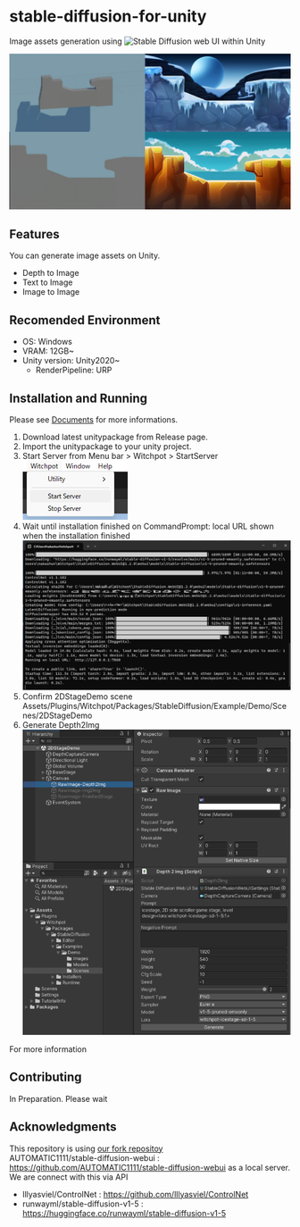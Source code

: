 # stable-diffusion-for-unity

Image assets generation using ![Stable Diffusion web UI](https://github.com/AUTOMATIC1111/stable-diffusion-webui) within Unity

![](Images/depth2imgsample.png)    

## Features
You can generate image assets on Unity.
- Depth to Image
- Text to Image
- Image to Image

## Recomended Environment
- OS: Windows
- VRAM: 12GB~
- Unity version: Unity2020~
    - RenderPipeline: URP

## Installation and Running
Please see [Documents](https://docs.witchpot.com/) for more informations.

1. Download latest unitypackage from Release page.    
2. Import the unitypackage to your unity project.
3. Start Server from Menu bar > Witchpot > StartServer     
![](Images/startserver.png)
4. Wait until installation finished on CommandPrompt: local URL shown when the installation finished    
![](Images/setup.png)
5. Confirm 2DStageDemo scene    
    Assets/Plugins/Witchpot/Packages/StableDiffusion/Example/Demo/Scenes/2DStageDemo
6. Generate Depth2Img     
![](Images/depth2img.png)

For more information

## Contributing
In Preparation. Please wait

## Acknowledgments
This repository is using [our fork repositoy](https://github.com/witchpot-studio/stable-diffusion-webui)     
AUTOMATIC1111/stable-diffusion-webui : https://github.com/AUTOMATIC1111/stable-diffusion-webui as a local server. We are connect with this via API

- lllyasviel/ControlNet : https://github.com/lllyasviel/ControlNet
- runwayml/stable-diffusion-v1-5 : https://huggingface.co/runwayml/stable-diffusion-v1-5



